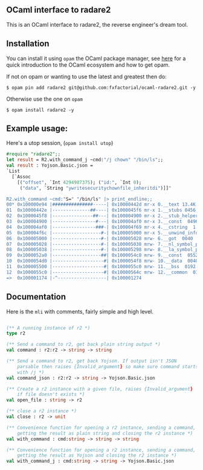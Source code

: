OCaml interface to radare2
-------------------------------

This is an OCaml interface to radare2, the reverse engineer's dream
tool.

## Installation

You can install it using `opam` the OCaml package manager,
see [here](http://hyegar.com/2015/10/20/so-youre-learning-ocaml/) for
a quick introduction to the OCaml ecosystem and how to get opam.

If not on opam or wanting to use the latest and greatest then do:

```
$ opam pin add radare2 git@github.com:fxfactorial/ocaml-radare2.git -y
```

Otherwise use the one on `opam`

```
$ opam install radare2 -y
```

## Example usage:

Here's a utop session, (`opam install utop`)

```ocaml
#require "radare2";;
let result = R2.with_command_j ~cmd:"/j chown" "/bin/ls";;
val result : Yojson.Basic.json =
`List 
  [`Assoc
    [("offset", `Int 4294987375); ("id:", `Int 0);
     ("data", `String "ywritesecuritychownfile_inheritdi")]]"

R2.with_command ~cmd:"S=" "/bin/ls" |> print_endline;;
00* 0x100000e94 |###############-----| 0x10000442d mr-x 0.__text 13.4K
01  0x10000442e |--------------##----| 0x1000045f6 mr-x 1.__stubs 0456
02  0x1000045f8 |---------------##---| 0x100004900 mr-x 2.__stub_helper  0776
03  0x100004900 |----------------#---| 0x100004af0 mr-x 3.__const  0496
04  0x100004af0 |----------------###-| 0x100004f69 mr-x 4.__cstring  1.1K
05  0x100004f6c |------------------#-| 0x100005000 mr-x 5.__unwind_info  0148
06  0x100005000 |------------------#-| 0x100005028 mrw- 6.__got  0040
07  0x100005028 |------------------#-| 0x100005038 mrw- 7.__nl_symbol_ptr  0016
08  0x100005038 |------------------#-| 0x100005298 mrw- 8.__la_symbol_ptr  0608
09  0x1000052a0 |------------------##| 0x1000054c8 mrw- 9.__const  0552
10  0x1000054d0 |-------------------#| 0x1000054f8 mrw- 10.__data  0040
11  0x100005500 |-------------------#| 0x1000055c0 mrw- 11.__bss  0192
12  0x1000055c0 |-------------------#| 0x10000564c mrw- 12.__common  0140
=>  0x100001174 |-^------------------| 0x100001274
```

## Documentation

Here is the `mli` with comments, fairly simple and high level.

```ocaml

(** A running instance of r2 *)
type r2

(** Send a command to r2, get back plain string output *)
val command : r2:r2 -> string -> string

(** Send a command to r2, get back Yojson. If output isn't JSON
    parsable then raises {Invalid_argument} so make sure command starts
    with /j *)
val command_json : r2:r2 -> string -> Yojson.Basic.json

(** Create a r2 instance with a given file, raises {Invalid_argument}
    if file doesn't exists *)
val open_file : string -> r2

(** close a r2 instance *)
val close : r2 -> unit

(** Convenience function for opening a r2 instance, sending a command,
    getting the result as plain string and closing the r2 instance *)
val with_command : cmd:string -> string -> string

(** Convenience function for opening a r2 instance, sending a command,
    getting the result as Yojson and closing the r2 instance *)
val with_command_j : cmd:string -> string -> Yojson.Basic.json
```
